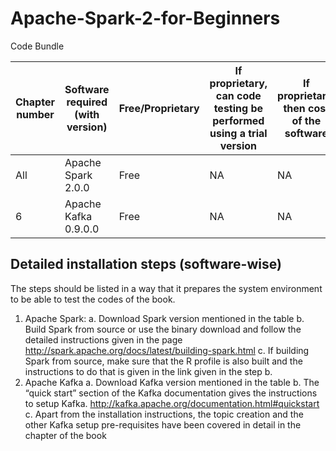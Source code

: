 # Apache-Spark-2-for-Beginners
Code Bundle

| Chapter number | Software required (with version) | Free/Proprietary | If proprietary, can code testing be performed using a trial version | If proprietary, then cost of the software | Download links to the software | Hardware specifications | OS required |
| -------- | -------- | -------- | -------- | -------- | -------- | -------- | -------- |
| All | Apache Spark 2.0.0 | Free | NA | NA | http://spark.apache.org/downloads.html | X86 | UNIX or MacOSX |
| 6 | Apache Kafka 0.9.0.0 | Free | NA | NA | http://www.sublimetext.com/3 | X86 | UNIX or MacOSX |


## Detailed installation steps (software-wise)
The steps should be listed in a way that it prepares the system environment to be able to test the codes of the book.
1. Apache Spark:
a. Download Spark version mentioned in the table
b. Build Spark from source or use the binary download and follow the detailed instructions given in the page
http://spark.apache.org/docs/latest/building-spark.html
c. If building Spark from source, make sure that the R profile is also built and the instructions to do that is given in the link given in
the step b.
2. Apache Kafka
a. Download Kafka version mentioned in the table
b. The “quick start” section of the Kafka documentation gives the instructions to setup Kafka.
http://kafka.apache.org/documentation.html#quickstart
c. Apart from the installation instructions, the topic creation and the other Kafka setup pre-requisites have been covered in detail
in the chapter of the book


